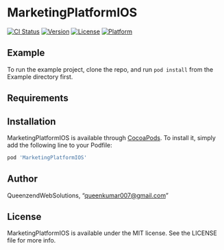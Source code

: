 # MarketingPlatformIOS

[![CI Status](https://img.shields.io/travis/QueenzendWebSolutions/MarketingPlatformIOS.svg?style=flat)](https://travis-ci.org/QueenzendWebSolutions/MarketingPlatformIOS)
[![Version](https://img.shields.io/cocoapods/v/MarketingPlatformIOS.svg?style=flat)](https://cocoapods.org/pods/MarketingPlatformIOS)
[![License](https://img.shields.io/cocoapods/l/MarketingPlatformIOS.svg?style=flat)](https://cocoapods.org/pods/MarketingPlatformIOS)
[![Platform](https://img.shields.io/cocoapods/p/MarketingPlatformIOS.svg?style=flat)](https://cocoapods.org/pods/MarketingPlatformIOS)

## Example

To run the example project, clone the repo, and run `pod install` from the Example directory first.

## Requirements

## Installation

MarketingPlatformIOS is available through [CocoaPods](https://cocoapods.org). To install
it, simply add the following line to your Podfile:

```ruby
pod 'MarketingPlatformIOS'
```

## Author

QueenzendWebSolutions, “queenkumar007@gmail.com”

## License

MarketingPlatformIOS is available under the MIT license. See the LICENSE file for more info.
